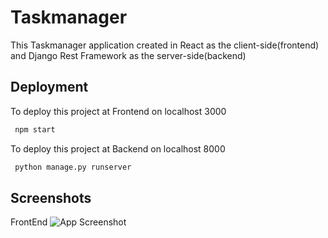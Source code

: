 
# Taskmanager


This Taskmanager application created in React as the client-side(frontend) and Django Rest Framework as the server-side(backend)

## Deployment

To deploy this project at Frontend on localhost 3000


```bash
 npm start
```

To deploy this project at Backend on localhost 8000


```bash
 python manage.py runserver
```

## Screenshots
FrontEnd
![App Screenshot](![image](https://user-images.githubusercontent.com/81206663/224603570-f1374bcc-9977-4d6b-a9bf-0b439022ce14.png)text=App+Screenshot+Here)

